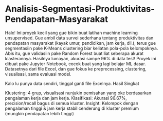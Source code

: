 # Analisis-Segmentasi-Produktivitas-Pendapatan-Masyarakat
Halo! Ini proyek kecil yang gue bikin buat latihan machine learning unsupervised. Gue ambil data survei sederhana tentang produktivitas dan pendapatan masyarakat (kayak umur, pendidikan, jam kerja, dll.), terus gue segmentasiin pake K-Means clustering biar keliatan pola-pola kelompoknya. Abis itu, gue validasiin pake Random Forest buat liat seberapa akurat klasterannya. Hasilnya lumayan, akurasi sampe 96% di data test!
Proyek ini dibuat pake Jupyter Notebook, cocok buat yang lagi belajar ML dasar. Datasetnya dari file Excel, dan gue fokus ke preprocessing, clustering, visualisasi, sama evaluasi model.

Kalo lu punya data sendiri, tinggal ganti file Excelnya.
Hasil Singkat

Klustering: 4 grup, visualisasi nunjukin pemisahan yang oke berdasarkan pengalaman kerja dan jam kerja.
Klasifikasi: Akurasi 96.67%, precision/recall bagus di semua kluster.
Insight: Kelompok dengan pengalaman tinggi & jam kerja stabil cenderung di kluster premium (mungkin pendapatan lebih tinggi)
